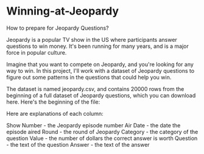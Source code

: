 # Winning-at-Jeopardy
How to prepare for Jeopardy Questions?

Jeopardy is a popular TV show in the US where participants answer questions to win money. It's been running for many years, and is a major force in popular culture.

Imagine that you want to compete on Jeopardy, and you're looking for any way to win. In this project, I'll work with a dataset of Jeopardy questions to figure out some patterns in the questions that could help you win.

The dataset is named jeopardy.csv, and contains 20000 rows from the beginning of a full dataset of Jeopardy questions, which you can download here. Here's the beginning of the file:

Here are explanations of each column:

Show Number - the Jeopardy episode number
Air Date - the date the episode aired
Round - the round of Jeopardy
Category - the category of the question
Value - the number of dollars the correct answer is worth
Question - the text of the question
Answer - the text of the answer
